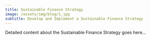 ```yaml
---
title: Sustainable Finance Strategy
image: /assets/img/blog/1.jpg
subtitle: Develop and Implement a Sustainable Finance Strategy
---
```


Detailed content about the Sustainable Finance Strategy goes here...
